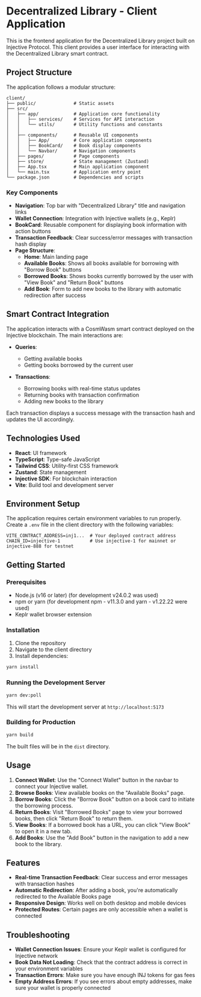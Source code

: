 # Decentralized Library - Client Application

This is the frontend application for the Decentralized Library project built on Injective Protocol. This client provides a user interface for interacting with the Decentralized Library smart contract.

## Project Structure

The application follows a modular structure:

```
client/
├── public/              # Static assets
├── src/
│   ├── app/             # Application core functionality
│   │   ├── services/    # Services for API interaction
│   │   └── utils/       # Utility functions and constants
│   │   
│   ├── components/      # Reusable UI components
│   │   ├── App/         # Core application components
│   │   ├── BookCard/    # Book display components
│   │   └── Navbar/      # Navigation components
│   ├── pages/           # Page components
│   ├── store/           # State management (Zustand)
│   ├── App.tsx          # Main application component
│   └── main.tsx         # Application entry point
└── package.json         # Dependencies and scripts
```

### Key Components

- **Navigation**: Top bar with "Decentralized Library" title and navigation links
- **Wallet Connection**: Integration with Injective wallets (e.g., Keplr)
- **BookCard**: Reusable component for displaying book information with action buttons
- **Transaction Feedback**: Clear success/error messages with transaction hash display
- **Page Structure**:
  - **Home**: Main landing page
  - **Available Books**: Shows all books available for borrowing with "Borrow Book" buttons
  - **Borrowed Books**: Shows books currently borrowed by the user with "View Book" and "Return Book" buttons
  - **Add Book**: Form to add new books to the library with automatic redirection after success

## Smart Contract Integration

The application interacts with a CosmWasm smart contract deployed on the Injective blockchain. The main interactions are:

- **Queries**:
  - Getting available books
  - Getting books borrowed by the current user
  
- **Transactions**:
  - Borrowing books with real-time status updates
  - Returning books with transaction confirmation
  - Adding new books to the library

Each transaction displays a success message with the transaction hash and updates the UI accordingly.

## Technologies Used

- **React**: UI framework
- **TypeScript**: Type-safe JavaScript
- **Tailwind CSS**: Utility-first CSS framework
- **Zustand**: State management
- **Injective SDK**: For blockchain interaction
- **Vite**: Build tool and development server

## Environment Setup

The application requires certain environment variables to run properly. Create a `.env` file in the client directory with the following variables:

```
VITE_CONTRACT_ADDRESS=inj1...  # Your deployed contract address
CHAIN_ID=injective-1           # Use injective-1 for mainnet or injective-888 for testnet
```

## Getting Started

### Prerequisites

- Node.js (v16 or later) (for development v24.0.2 was used)
- npm or yarn (for development npm - v11.3.0 and yarn - v1.22.22 were used)
- Keplr wallet browser extension

### Installation

1. Clone the repository
2. Navigate to the client directory
3. Install dependencies:

```bash
yarn install
```

### Running the Development Server

```bash
yarn dev:poll
```

This will start the development server at `http://localhost:5173`

### Building for Production

```bash
yarn build
```

The built files will be in the `dist` directory.

## Usage

1. **Connect Wallet**: Use the "Connect Wallet" button in the navbar to connect your Injective wallet.
2. **Browse Books**: View available books on the "Available Books" page.
3. **Borrow Books**: Click the "Borrow Book" button on a book card to initiate the borrowing process.
4. **Return Books**: Visit "Borrowed Books" page to view your borrowed books, then click "Return Book" to return them.
5. **View Books**: If a borrowed book has a URL, you can click "View Book" to open it in a new tab.
6. **Add Books**: Use the "Add Book" button in the navigation to add a new book to the library.

## Features

- **Real-time Transaction Feedback**: Clear success and error messages with transaction hashes
- **Automatic Redirection**: After adding a book, you're automatically redirected to the Available Books page
- **Responsive Design**: Works well on both desktop and mobile devices
- **Protected Routes**: Certain pages are only accessible when a wallet is connected

## Troubleshooting

- **Wallet Connection Issues**: Ensure your Keplr wallet is configured for Injective network
- **Book Data Not Loading**: Check that the contract address is correct in your environment variables
- **Transaction Errors**: Make sure you have enough INJ tokens for gas fees
- **Empty Address Errors**: If you see errors about empty addresses, make sure your wallet is properly connected
